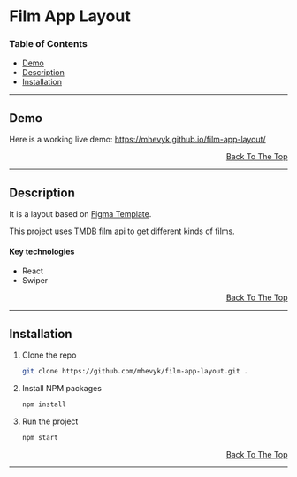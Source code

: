 # Film App Layout

### Table of Contents

- [Demo](#demo)
- [Description](#description)
- [Installation](#installation)

---

## Demo

Here is a working live demo: https://mhevyk.github.io/film-app-layout/

<p align="right">
<a href='#quiz-game'>Back To The Top</a>
</p>

---

## Description

It is a layout based on [Figma Template](https://www.figma.com/community/file/970595453636409922).

This project uses [TMDB film api](https://developers.themoviedb.org/3/getting-started/introduction) to get different kinds of films.

#### Key technologies

- React
- Swiper

<p align="right">
<a href='#quiz-game'>Back To The Top</a>
</p>

---

## Installation

1. Clone the repo
   ```sh
   git clone https://github.com/mhevyk/film-app-layout.git .
   ```
2. Install NPM packages
   ```sh
   npm install
   ```
3. Run the project
   ```sh
   npm start
   ```

<p align="right">
<a href='#quiz-game'>Back To The Top</a>
</p>

---